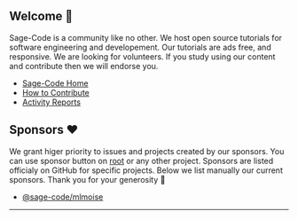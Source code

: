 ## Welcome 👋

Sage-Code is a community like no other. We host open source tutorials for software engineering and developement. Our tutorials are ads free, and responsive. We are looking for volunteers. If you study using our content and contribute then we will endorse you.

* [Sage-Code Home](http://sagecode.net)
* [How to Contribute](https://github.com/sage-code/.github/tree/main/profile/contribute.md)
* [Activity Reports](https://github.com/sage-code/.github/tree/main/reports/readme.md)

## Sponsors ❤️

We grant higer priority to issues and projects created by our sponsors. You can use sponsor button on [root](https://github.com/sage-code/root) or any other project. Sponsors are listed officialy on GitHub for specific projects. Below we list manually our current sponsors. Thank you for your generosity 🤗 

* [@sage-code/mlmoise](https://github.com/mlmoise)

---
